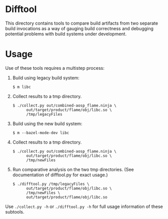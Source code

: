 # Difftool

This directory contains tools to compare build artifacts from two separate
build invocations as a way of gauging build correctness and debugging
potential problems with build systems under development.

# Usage

Use of these tools requires a multistep process:

1. Build using legacy build system:
   ```
   $ m libc
   ```
2. Collect results to a tmp directory.
   ```
   $ ./collect.py out/combined-aosp_flame.ninja \
         out/target/product/flame/obj/libc.so \
         /tmp/legacyFiles
   ```
3. Build using the new build system:
   ```
   $ m --bazel-mode-dev libc
   ```
4. Collect results to a tmp directory.
   ```
   $ ./collect.py out/combined-aosp_flame.ninja \
         out/target/product/flame/obj/libc.so \
         /tmp/newFiles
   ```
5. Run comparative analysis on the two tmp directories. (See
   documentation of difftool.py for exact usage.)
   ```
   $ ./difftool.py /tmp/legacyFiles \
         out/target/product/flame/obj/libc.so \
         /tmp/newFiles \
         out/target/product/flame/obj/libc.so
   ```

Use `./collect.py -h` or `./difftool.py -h` for full usage information of
these subtools.

